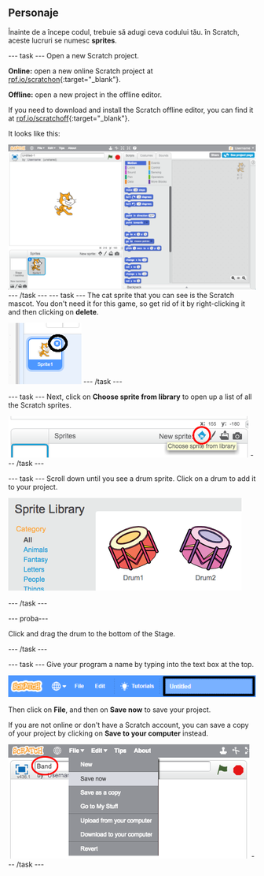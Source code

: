 ## Personaje

Înainte de a începe codul, trebuie să adugi ceva codului tău. în Scratch, aceste lucruri se numesc **sprites**.

\--- task \--- Open a new Scratch project.

**Online:** open a new online Scratch project at [rpf.io/scratchon](http://rpf.io/scratchon){:target="_blank"}.

**Offline:** open a new project in the offline editor.

If you need to download and install the Scratch offline editor, you can find it at [rpf.io/scratchoff](http://rpf.io/scratchoff){:target="_blank"}.

It looks like this:

![captură de ecran](images/band-scratch.png) \--- /task \--- \--- task \--- The cat sprite that you can see is the Scratch mascot. You don't need it for this game, so get rid of it by right-clicking it and then clicking on **delete**.

![captură de ecran](images/band-delete-annotated.png) \--- /task \---

\--- task \--- Next, click on **Choose sprite from library** to open up a list of all the Scratch sprites.

![captură de ecran](images/band-sprite-library.png) \--- /task \---

\--- task \--- Scroll down until you see a drum sprite. Click on a drum to add it to your project.

![captură de ecran](images/band-sprite-drum.png)

\--- /task \---

\--- proba\---

Click and drag the drum to the bottom of the Stage.

\--- /task \---

\--- task \--- Give your program a name by typing into the text box at the top.

![name](images/band-name-annotated.png)

Then click on **File**, and then on **Save now** to save your project.

If you are not online or don't have a Scratch account, you can save a copy of your project by clicking on **Save to your computer** instead.

![captură de ecran](images/band-save.png) \--- /task \---